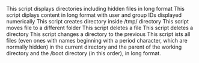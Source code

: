 This script displays directories including hidden files in long format
This script diplays content in long format 
with user and group IDs displayed numerically
This script creates directory inside /tmp/ directory
This script moves file to a different folder
This script deletes a file
This script deletes a directory
This script changes a directory to the previous
This script ists all files (even ones with names beginning with a period character, which are normally hidden) in the current directory and the parent of the working directory and the /boot directory (in this order), in long format.
